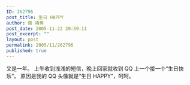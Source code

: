 ```yaml
---
ID: 262796
post_title: 生日 HAPPY
author: 南 靖男
post_date: 2005-11-22 20:59:11
post_excerpt: ""
layout: post
permalink: 2005/11/262796
published: true
---
```

又是一年。
上午收到浅浅的短信，晚上回家就收到 QQ 上一个接一个“生日快乐”。
原因是我的 QQ 头像就是“生日 HAPPY”，呵呵。